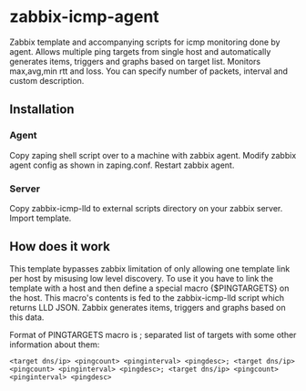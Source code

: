 # zabbix-icmp-agent
Zabbix template and accompanying scripts for icmp monitoring done by agent. Allows multiple ping targets from single host and automatically generates items, triggers and graphs based on target list. Monitors max,avg,min rtt and loss. You can specify number of packets, interval and custom description.

## Installation
### Agent
Copy zaping shell script over to a machine with zabbix agent. Modify zabbix agent config as shown in zaping.conf. Restart zabbix agent.

### Server
Copy zabbix-icmp-lld to external scripts directory on your zabbix server. Import template.

## How does it work
This template bypasses zabbix limitation of only allowing one template link per host by misusing low level discovery. To use it you have to link the template with a host and then define a special macro {$PINGTARGETS} on the host. This macro's contents is fed to the zabbix-icmp-lld script which returns LLD JSON. Zabbix generates items, triggers and graphs based on this data.

Format of PINGTARGETS macro is ; separated list of targets with some other information about them:
```
<target dns/ip> <pingcount> <pinginterval> <pingdesc>; <target dns/ip> <pingcount> <pinginterval> <pingdesc>; <target dns/ip> <pingcount> <pinginterval> <pingdesc>
```

